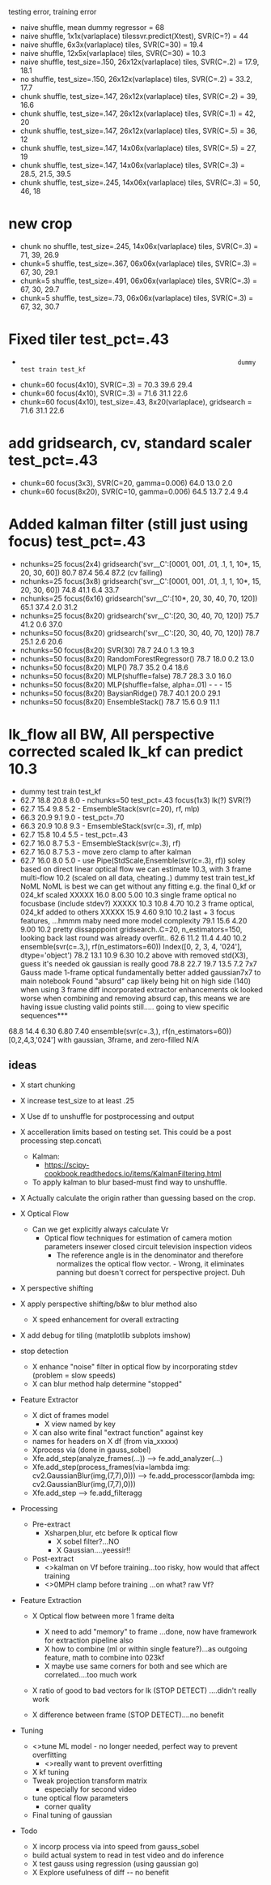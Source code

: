 testing error, training error
- naive shuffle, mean dummy regressor = 68
- naive shuffle, 1x1x(varlaplace) tilessvr.predict(Xtest), SVR(C=?) = 44
- naive shuffle, 6x3x(varlaplace) tiles, SVR(C=30) = 19.4
- naive shuffle, 12x5x(varlaplace) tiles, SVR(C=30) = 10.3
- naive shuffle, test_size=.150, 26x12x(varlaplace) tiles, SVR(C=.2) = 17.9, 18.1
-    no shuffle, test_size=.150, 26x12x(varlaplace) tiles, SVR(C=.2) = 33.2, 17.7
- chunk shuffle, test_size=.147, 26x12x(varlaplace) tiles, SVR(C=.2) = 39, 16.6
- chunk shuffle, test_size=.147, 26x12x(varlaplace) tiles, SVR(C=.1) = 42, 20
- chunk shuffle, test_size=.147, 26x12x(varlaplace) tiles, SVR(C=.5) = 36, 12
- chunk shuffle, test_size=.147, 14x06x(varlaplace) tiles, SVR(C=.5) = 27, 19
- chunk shuffle, test_size=.147, 14x06x(varlaplace) tiles, SVR(C=.3) = 28.5, 21.5, 39.5
- chunk shuffle, test_size=.245, 14x06x(varlaplace) tiles, SVR(C=.3) = 50, 46, 18
# new crop
- chunk no shuffle, test_size=.245, 14x06x(varlaplace) tiles, SVR(C=.3) = 71, 39, 26.9
- chunk=5 shuffle, test_size=.367, 06x06x(varlaplace) tiles, SVR(C=.3) = 67, 30, 29.1
- chunk=5 shuffle, test_size=.491, 06x06x(varlaplace) tiles, SVR(C=.3) = 67, 30, 29.7
- chunk=5 shuffle, test_size=.73, 06x06x(varlaplace) tiles, SVR(C=.3) = 67, 32, 30.7

# Fixed tiler test_pct=.43                                             
-                                                                 dummy test train test_kf
- chunk=60 focus(4x10), SVR(C=.3) = 70.3 39.6 29.4
- chunk=60 focus(4x10), SVR(C=.3) = 71.6 31.1 22.6
- chunk=60 focus(4x10), test_size=.43, 8x20(varlaplace), gridsearch = 71.6 31.1 22.6

# add gridsearch, cv, standard scaler test_pct=.43  
- chunk=60 focus(3x3),  SVR(C=20, gamma=0.006) 64.0 13.0 2.0
- chunk=60 focus(8x20), SVR(C=10, gamma=0.006) 64.5 13.7 2.4 9.4

# Added kalman filter (still just using focus) test_pct=.43
- nchunks=25 focus(2x4) gridsearch('svr__C':[0001, 001, .01, .1, 1, 10*, 15, 20, 30, 60])  80.7 87.4 56.4 87.2 (cv failing)
- nchunks=25 focus(3x8) gridsearch('svr__C':[0001, 001, .01, .1, 1, 10*, 15, 20, 30, 60]) 74.8 41.1 6.4 33.7
- nchunks=25 focus(6x16) gridsearch('svr__C':[10*, 20, 30, 40, 70, 120]) 65.1 37.4 2.0 31.2 
- nchunks=25 focus(8x20) gridsearch('svr__C':[20, 30, 40, 70, 120]) 75.7 41.2 0.6 37.0
- nchunks=50 focus(8x20) gridsearch('svr__C':[20, 30, 40, 70, 120]) 78.7 25.1 2.6 20.6
- nchunks=50 focus(8x20) SVR(30) 78.7 24.0 1.3 19.3 
- nchunks=50 focus(8x20) RandomForestRegressor() 78.7 18.0 0.2 13.0 
- nchunks=50 focus(8x20) MLP() 78.7 35.2 0.4 18.6
- nchunks=50 focus(8x20) MLP(shuffle=false) 78.7 28.3 3.0 16.0
- nchunks=50 focus(8x20) MLP(shuffle=false, alpha=.01) - - - 15
- nchunks=50 focus(8x20) BaysianRidge() 78.7 40.1 20.0 29.1
- nchunks=50 focus(8x20) EnsembleStack() 78.7 15.6 0.9 11.1


# lk_flow all BW, All perspective corrected scaled lk_kf can predict 10.3
- dummy test train test_kf
- 62.7 18.8 20.8 8.0 - nchunks=50 test_pct=.43 focus(1x3) lk(?) SVR(?)                  
- 62.7 15.4 9.8 5.2 - EmsembleStack(svr(c=20), rf, mlp)                                       
- 66.3 20.9 9.1 9.0 - test_pct=.70                                           
- 66.3 20.9 10.8 9.3 - EmsembleStack(svr(c=.3), rf, mlp)                                                    
- 62.7 15.8 10.4 5.5 - test_pct=.43                                                
- 62.7 16.0 8.7 5.3 - EmsembleStack(svr(c=.3), rf)
- 62.7 16.0 8.7 5.3 - move zero clamp to after kalman
- 62.7 16.0 8.0 5.0 - use Pipe(StdScale,Ensemble(svr(c=.3), rf))
soley based on direct linear optical flow we can estimate 10.3, with 3 frame multi-flow 10.2 (scaled on all data, cheating..)
dummy	test	train	test_kf	NoML     NoML is best we can get without any fitting e.g. the final 0_kf or 024_kf scaled
XXXXX	16.0	8.00	5.00	10.3	single frame optical no focusbase (include stdev?)
XXXXX	10.3	10.8	4.70	10.2	3 frame optical, 024_kf added to others
XXXXX	15.9	4.60	9.10	10.2	last + 3 focus features, ...hmmm maby need more model complexity
79.1	15.6	4.20	9.00	10.2	pretty dissapppoint gridsearch..C=20, n_estimators=150, looking back last round was already overfit..
62.6	11.2	11.4	4.40	10.2	ensemble(svr(c=.3,), rf(n_estimators=60)) Index([0, 2, 3, 4, '024'], dtype='object')
78.2	13.1	10.9	6.30	10.2	above with removed std(X3), guess it's needed
ok gaussian is really good
78.8	22.7	19.7	13.5	7.2		7x7 Gauss made 1-frame optical fundamentally better
added gaussian7x7 to main notebook
Found "absurd" cap likely being hit on high side (140) when using 3 frame diff
incorporated extractor enhancements
ok looked worse when combining and removing absurd cap, this means we are having issue clusting valid points still.....
going to view specific sequences***

68.8	14.4	6.30	6.80	7.40	ensemble(svr(c=.3,), rf(n_estimators=60)) [0,2,4,3,'024'] with gaussian, 3frame, and zero-filled N/A

## ideas
- X start chunking
- X increase test_size to at least .25
- X Use df to unshuffle for postprocessing and output
- X accelleration limits based on testing set. This could be a post processing step.concat\
    - Kalman:
      - https://scipy-cookbook.readthedocs.io/items/KalmanFiltering.html
    - To apply kalman to blur based-must find way to unshuffle.
- X Actually calculate the origin rather than guessing based on the crop.
- X Optical Flow
    - Can we get explicitly always calculate Vr
        - Optical flow techniques for estimation of camera motion parameters insewer closed circuit television inspection videos
          - The reference angle is in the denominator and therefore normalizes the optical flow vector. - Wrong, it eliminates panning but doesn't correct for perspective project. Duh
- X perspective shifting
- X apply perspective shifting/b&w to blur method also
    - X speed enhancement for overall extracting
- X add debug for tiling (matplotlib subplots imshow)

- stop detection
    - X enhance "noise" filter in optical flow by incorporating stdev (problem = slow speeds)
    - X can blur method halp determine "stopped"
   
- Feature Extractor
    - X dict of frames model
        - X view named by key
    - X can also write final "extract function" against key
    - names for headers on X df (from via_xxxxx)
    - Xprocess via (done in gauss_sobel)
    - Xfe.add_step(analyze_frames(...)) --> fe.add_analyzer(...)
    - Xfe.add_step(process_frames(via=lambda img: cv2.GaussianBlur(img,(7,7),0))) --> fe.add_processcor(lambda img: cv2.GaussianBlur(img,(7,7),0)))
    - Xfe.add_step --> fe.add_filteragg

- Processing
    - Pre-extract
        - Xsharpen,blur, etc before lk optical flow
            - X sobel filter?...NO
            - X Gaussian....yeessir!!
    - Post-extract
        - <>kalman on Vf before training...too risky, how would that affect training
        - <>0MPH clamp before training ...on what? raw Vf?
- Feature Extraction
    - X Optical flow between more 1 frame delta
        - X need to add "memory" to frame ...done, now have framework for extraction pipeline also
        - X how to combine (ml or within single feature?)...as outgoing feature, math to combine into 023kf
        - X maybe use same corners for both and see which are correlated....too much work
    
    - X ratio of good to bad vectors for lk (STOP DETECT) ....didn't really work
    - X difference between frame (STOP DETECT)....no benefit
- Tuning
    - <>tune ML model - no longer needed, perfect way to prevent overfitting
        - <>really want to prevent overfitting
    - X kf tuning
    - Tweak projection transform matrix
        - especially for second video
    - tune optical flow parameters
        - corner quality
    - Final tuning of gaussian
- Todo
    - X incorp process via into speed from gauss_sobel
    - build actual system to read in test video and do inference
    - X test gauss using regression (using gaussian go)
    - X Explore usefulness of diff -- no benefit